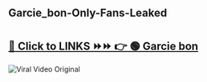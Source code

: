 
 ## Garcie_bon-Only-Fans-Leaked

# <h2><a href="https://clipsfans.com/Garcie_bon&ref=git">🔗 Click to LINKS ⏩⏩ 👉 🟢 Garcie bon </a></h2>

<a href="https://clipsfans.com/Garcie_bon&ref=git" rel="nofollow" data-target="animated-image.originalLink"><img src="https://i.ibb.co.com/xMMVF88/686577567.gif" alt="Viral Video Original" style="max-width: 100%; display: inline-block;" data-target="animated-image.originalImage"></a>
